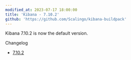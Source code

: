 ```yaml
---
modified_at: 2023-07-17 18:00:00
title: 'Kibana - 7.10.2'
github: 'https://github.com/Scalingo/kibana-buildpack'
---
```


Kibana 7.10.2 is now the default version.

Changelog
* [7.10.2](https://www.elastic.co/guide/en/kibana/7.10/release-notes-7.10.2.html)
